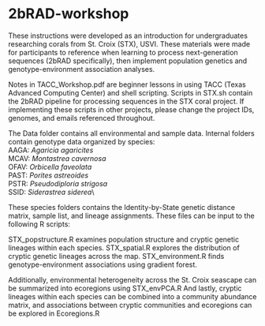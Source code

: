 # 2bRAD-workshop
These instructions were developed as an introduction for undergraduates researching corals from St. Croix (STX), USVI. These materials were made for participants to reference when learning to process next-generation sequences (2bRAD specifically), then implement population genetics and genotype-environment association analyses.

Notes in TACC_Workshop.pdf are beginner lessons in using TACC (Texas Advanced Computing Center) and shell scripting. Scripts in STX.sh contain the 2bRAD pipeline for processing sequences in the STX coral project. If implementing these scripts in other projects, please change the project IDs, genomes, and emails referenced throughout.

The Data folder contains all environmental and sample data. Internal folders contain genotype data organized by species:\
AAGA: *Agaricia agaricites*\
MCAV: *Montastrea cavernosa*\
OFAV: *Orbicella faveolata*\
PAST: *Porites astreoides*\
PSTR: *Pseudodiploria strigosa*\
SSID: *Siderastrea siderea*\

These species folders contains the Identity-by-State genetic distance matrix, sample list, and lineage assignments. These files can be input to the following R scripts:

STX_popstructure.R examines population structure and cryptic genetic lineages within each species.
STX_spatial.R explores the distribution of cryptic genetic lineages across the map.
STX_environment.R finds genotype-environment associations using gradient forest.

Additionally, environmental heterogeneity across the St. Croix seascape can be summarized into ecoregions using STX_envPCA.R
And lastly, cryptic lineages within each species can be combined into a community abundance matrix, and associations between cryptic communities and ecoregions can be explored in Ecoregions.R

